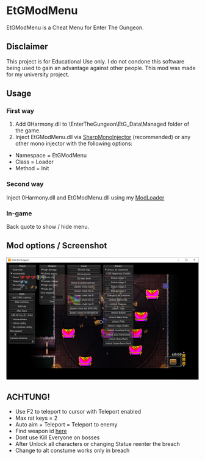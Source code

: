 # EtGModMenu
EtGModMenu is a Cheat Menu for Enter The Gungeon.
## Disclaimer
This project is for Educational Use only. I do not condone this software being used to gain an advantage against other people. This mod was made for my university project.
## Usage
### First way
1. Add 0Harmony.dll to \EnterTheGungeon\EtG_Data\Managed folder of the game.
2. Inject EtGModMenu.dll via [SharpMonoInjector](https://github.com/warbler/SharpMonoInjector) (recommended) or any other mono injector with the following options:
- Namespace = EtGModMenu
- Class = Loader
- Method = Init
### Second way
Inject 0Harmony.dll and EtGModMenu.dll using my [ModLoader](https://github.com/Sacracia/ModLoader)
### In-game
Back quote to show / hide menu.
## Mod options / Screenshot
<p align="center">
   <img src="screenshot.png">
</p>

## ACHTUNG!
- Use F2 to teleport to cursor with Teleport enabled
- Max rat keys = 2
- Auto aim + Teleport = Teleport to enemy
- Find weapon id [here](https://gungeongod.com/)
- Dont use Kill Everyone on bosses
- After Unlock all characters or changing Statue reenter the breach
- Change to alt constume works only in breach
